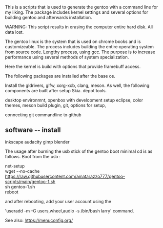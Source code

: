 
This is a scripts that is used to generate the gentoo with 
a command line for my liking. The package includes kernel settings and 
several options for building gentoo and afterwards installation.

WARNING: This script results in erasing the computer entire hard disk. All data lost.

The gentoo linux is the system that is used on chrome books and is customizeable. The process
includes building the entire operating system from source code. Lengthy process, using gcc.
The purpose is to increase performance using several methods of system specialization.

Here the kernel is build with options that provide framebuff access. 

The following packages are installed after the base os.

Install the gldrivers, glfw, xorg-xcb, clang, meson.
As well, the following components are built
after setup Skia. 
depot tools.

desktop environmnt, openbox with development setup
  eclipse, 
    color themes, 
    meson build plugin, 
    git, 
    options for setup, 

connecting git commandline to github

software -- install
-------------------
inkscape
audacity
gimp
blender



The usage after burning the usb stick of the gentoo boot minimal cd is as follows. Boot from the usb :<br>

net-setup<br>
wget --no-cache https://raw.githubusercontent.com/amatarazzo777/gentoo-scripts/main/gentoo-1.sh<br>
sh gentoo-1.sh<br>
reboot<br>

and after rebooting, add your user account using the <br>


'useradd -m -G users,wheel,audio -s /bin/bash larry' command.<br>


See also:
https://menuconfig.org/

